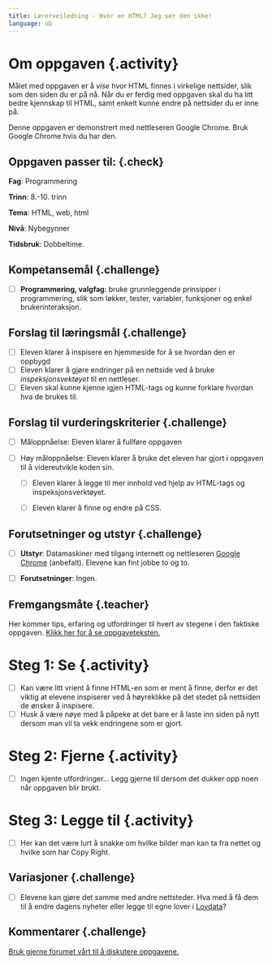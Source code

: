 ```yaml
---
title: Lærerveiledning - Hvor er HTML? Jeg ser den ikke!
language: nb
---
```


# Om oppgaven {.activity}
Målet med oppgaven er å _vise_ hvor HTML finnes i virkelige nettsider, slik som
den siden du er på nå. Når du er ferdig med oppgaven skal du ha litt bedre
kjennskap til HTML, samt enkelt kunne endre på nettsider du er inne på.

Denne oppgaven er demonstrert med nettleseren Google Chrome. Bruk Google Chrome
hvis du har den.


## Oppgaven passer til: {.check}
 __Fag__: Programmering

__Trinn__: 8.-10. trinn

__Tema__: HTML, web, html

__Nivå__: Nybegynner

__Tidsbruk__: Dobbeltime.


## Kompetansemål {.challenge}

- [ ] __Programmering, valgfag__: bruke grunnleggende prinsipper i programmering, slik som løkker, tester, variabler, funksjoner og enkel brukerinteraksjon.


## Forslag til læringsmål {.challenge}
- [ ] Eleven klarer å inspisere en hjemmeside for å se hvordan den er oppbygd
- [ ] Eleven klarer å gjøre endringer på en nettside ved å bruke _inspeksjonsvektøyet_ til en nettleser.
- [ ] Eleven skal kunne kjenne igjen HTML-tags og kunne forklare hvordan hva de brukes til. 

## Forslag til vurderingskriterier {.challenge}

- [ ] Måloppnåelse: Eleven klarer å fullføre oppgaven

- [ ] Høy måloppnåelse: Eleven klarer å bruke det eleven har gjort i oppgaven til å videreutvikle koden sin.
  - [ ] Eleven klarer å legge til mer innhold ved hjelp av HTML-tags og inspeksjonsverktøyet. 
  - [ ] Eleven klarer å finne og endre på CSS.


## Forutsetninger og utstyr {.challenge}

- [ ] __Utstyr__: Datamaskiner med tilgang internett og nettleseren <a href="https://www.google.com/chrome/browser/desktop/index.html" target="_blank">Google Chrome</a> (anbefalt). Elevene kan fint jobbe to og to.

- [ ] __Forutsetninger__: Ingen.    

## Fremgangsmåte {.teacher}
Her kommer tips, erfaring og utfordringer til hvert av stegene i den faktiske oppgaven. <a href="http://oppgaver.kidsakoder.no/web/hvor_er_html/hvor_er_html.html" target="_blank">Klikk her for å se oppgaveteksten.</a>

# Steg 1: Se {.activity}
- [ ] Kan være litt vrient å finne HTML-en som er ment å finne, derfor er det viktig at elevene inspiserer ved å høyreklikke på det stedet på nettsiden de ønsker å inspisere. 
- [ ] Husk å være nøye med å påpeke at det bare er å laste inn siden på nytt dersom man vil ta vekk endringene som er gjort.

# Steg 2: Fjerne {.activity}
- [ ] Ingen kjente utfordringer... Legg gjerne til dersom det dukker opp noen når oppgaven blir brukt.

# Steg 3: Legge til {.activity}
- [ ] Her kan det være lurt å snakke om hvilke bilder man kan ta fra nettet og hvilke som har Copy Right.

## Variasjoner {.challenge}
- [ ] Elevene kan gjøre det samme med andre nettsteder. Hva med å få dem til å endre dagens nyheter eller legge til egne lover i <a href="https://lovdata.no/" target="_blank"> Lovdata</a>?

## Kommentarer {.challenge}
[Bruk gjerne forumet vårt til å diskutere oppgavene.](https://forum.kidsakoder.no/c/oppgaver)

